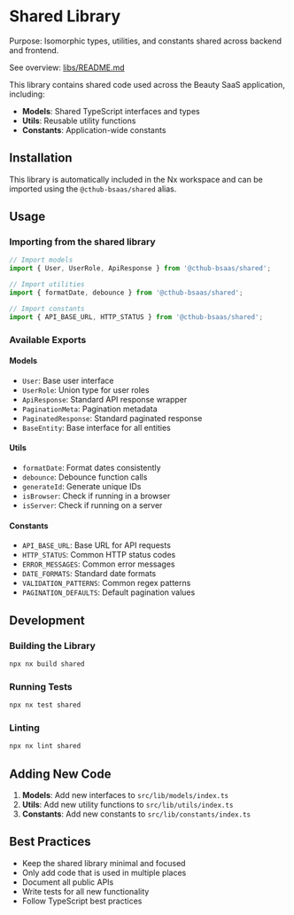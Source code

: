 # Shared Library

Purpose: Isomorphic types, utilities, and constants shared across backend and frontend.

See overview: [libs/README.md](../README.md)

This library contains shared code used across the Beauty SaaS application, including:

- **Models**: Shared TypeScript interfaces and types
- **Utils**: Reusable utility functions
- **Constants**: Application-wide constants

## Installation

This library is automatically included in the Nx workspace and can be imported using the `@cthub-bsaas/shared` alias.

## Usage

### Importing from the shared library

```typescript
// Import models
import { User, UserRole, ApiResponse } from '@cthub-bsaas/shared';

// Import utilities
import { formatDate, debounce } from '@cthub-bsaas/shared';

// Import constants
import { API_BASE_URL, HTTP_STATUS } from '@cthub-bsaas/shared';
```

### Available Exports

#### Models

- `User`: Base user interface
- `UserRole`: Union type for user roles
- `ApiResponse`: Standard API response wrapper
- `PaginationMeta`: Pagination metadata
- `PaginatedResponse`: Standard paginated response
- `BaseEntity`: Base interface for all entities

#### Utils

- `formatDate`: Format dates consistently
- `debounce`: Debounce function calls
- `generateId`: Generate unique IDs
- `isBrowser`: Check if running in a browser
- `isServer`: Check if running on a server

#### Constants

- `API_BASE_URL`: Base URL for API requests
- `HTTP_STATUS`: Common HTTP status codes
- `ERROR_MESSAGES`: Common error messages
- `DATE_FORMATS`: Standard date formats
- `VALIDATION_PATTERNS`: Common regex patterns
- `PAGINATION_DEFAULTS`: Default pagination values

## Development

### Building the Library

```bash
npx nx build shared
```

### Running Tests

```bash
npx nx test shared
```

### Linting

```bash
npx nx lint shared
```

## Adding New Code

1. **Models**: Add new interfaces to `src/lib/models/index.ts`
2. **Utils**: Add new utility functions to `src/lib/utils/index.ts`
3. **Constants**: Add new constants to `src/lib/constants/index.ts`

## Best Practices

- Keep the shared library minimal and focused
- Only add code that is used in multiple places
- Document all public APIs
- Write tests for all new functionality
- Follow TypeScript best practices
